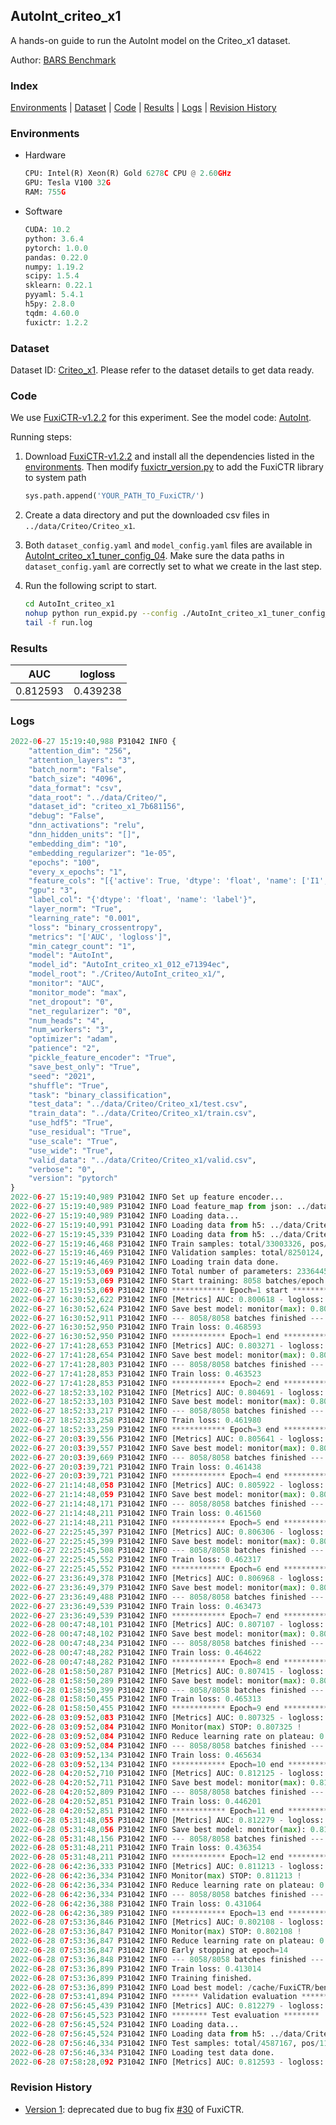 ## AutoInt_criteo_x1

A hands-on guide to run the AutoInt model on the Criteo_x1 dataset.

Author: [BARS Benchmark](https://github.com/reczoo/BARS/blob/main/CITATION)

### Index

[Environments](#Environments) | [Dataset](#Dataset) | [Code](#Code) | [Results](#Results) | [Logs](#Logs) | [Revision History](#Revision-History)

### Environments

+ Hardware
  
  ```python
  CPU: Intel(R) Xeon(R) Gold 6278C CPU @ 2.60GHz
  GPU: Tesla V100 32G
  RAM: 755G
  ```

+ Software
  
  ```python
  CUDA: 10.2
  python: 3.6.4
  pytorch: 1.0.0
  pandas: 0.22.0
  numpy: 1.19.2
  scipy: 1.5.4
  sklearn: 0.22.1
  pyyaml: 5.4.1
  h5py: 2.8.0
  tqdm: 4.60.0
  fuxictr: 1.2.2
  ```

### Dataset

Dataset ID: [Criteo_x1](https://github.com/openbenchmark/BARS/blob/master/ctr_prediction/datasets/Criteo#Criteo_x1). Please refer to the dataset details to get data ready.

### Code

We use [FuxiCTR-v1.2.2](https://github.com/reczoo/FuxiCTR/tree/v1.2.2) for this experiment. See the model code: [AutoInt](https://github.com/reczoo/FuxiCTR/blob/v1.2.2/fuxictr/pytorch/models/AutoInt.py).

Running steps:

1. Download [FuxiCTR-v1.2.2](https://github.com/reczoo/FuxiCTR/archive/refs/tags/v1.2.2.zip) and install all the dependencies listed in the [environments](#environments). Then modify [fuxictr_version.py](./fuxictr_version.py#L3) to add the FuxiCTR library to system path
   
   ```python
   sys.path.append('YOUR_PATH_TO_FuxiCTR/')
   ```

2. Create a data directory and put the downloaded csv files in `../data/Criteo/Criteo_x1`.

3. Both `dataset_config.yaml` and `model_config.yaml` files are available in [AutoInt_criteo_x1_tuner_config_04](./AutoInt_criteo_x1_tuner_config_04). Make sure the data paths in `dataset_config.yaml` are correctly set to what we create in the last step.

4. Run the following script to start.
   
   ```bash
   cd AutoInt_criteo_x1
   nohup python run_expid.py --config ./AutoInt_criteo_x1_tuner_config_04 --expid AutoInt_criteo_x1_012_e71394ec --gpu 0 > run.log &
   tail -f run.log
   ```

### Results

| AUC      | logloss  |
|:--------:|:--------:|
| 0.812593 | 0.439238 |

### Logs

```python
2022-06-27 15:19:40,988 P31042 INFO {
    "attention_dim": "256",
    "attention_layers": "3",
    "batch_norm": "False",
    "batch_size": "4096",
    "data_format": "csv",
    "data_root": "../data/Criteo/",
    "dataset_id": "criteo_x1_7b681156",
    "debug": "False",
    "dnn_activations": "relu",
    "dnn_hidden_units": "[]",
    "embedding_dim": "10",
    "embedding_regularizer": "1e-05",
    "epochs": "100",
    "every_x_epochs": "1",
    "feature_cols": "[{'active': True, 'dtype': 'float', 'name': ['I1', 'I2', 'I3', 'I4', 'I5', 'I6', 'I7', 'I8', 'I9', 'I10', 'I11', 'I12', 'I13'], 'type': 'numeric'}, {'active': True, 'dtype': 'float', 'name': ['C1', 'C2', 'C3', 'C4', 'C5', 'C6', 'C7', 'C8', 'C9', 'C10', 'C11', 'C12', 'C13', 'C14', 'C15', 'C16', 'C17', 'C18', 'C19', 'C20', 'C21', 'C22', 'C23', 'C24', 'C25', 'C26'], 'type': 'categorical'}]",
    "gpu": "3",
    "label_col": "{'dtype': 'float', 'name': 'label'}",
    "layer_norm": "True",
    "learning_rate": "0.001",
    "loss": "binary_crossentropy",
    "metrics": "['AUC', 'logloss']",
    "min_categr_count": "1",
    "model": "AutoInt",
    "model_id": "AutoInt_criteo_x1_012_e71394ec",
    "model_root": "./Criteo/AutoInt_criteo_x1/",
    "monitor": "AUC",
    "monitor_mode": "max",
    "net_dropout": "0",
    "net_regularizer": "0",
    "num_heads": "4",
    "num_workers": "3",
    "optimizer": "adam",
    "patience": "2",
    "pickle_feature_encoder": "True",
    "save_best_only": "True",
    "seed": "2021",
    "shuffle": "True",
    "task": "binary_classification",
    "test_data": "../data/Criteo/Criteo_x1/test.csv",
    "train_data": "../data/Criteo/Criteo_x1/train.csv",
    "use_hdf5": "True",
    "use_residual": "True",
    "use_scale": "True",
    "use_wide": "True",
    "valid_data": "../data/Criteo/Criteo_x1/valid.csv",
    "verbose": "0",
    "version": "pytorch"
}
2022-06-27 15:19:40,989 P31042 INFO Set up feature encoder...
2022-06-27 15:19:40,989 P31042 INFO Load feature_map from json: ../data/Criteo/criteo_x1_7b681156/feature_map.json
2022-06-27 15:19:40,989 P31042 INFO Loading data...
2022-06-27 15:19:40,991 P31042 INFO Loading data from h5: ../data/Criteo/criteo_x1_7b681156/train.h5
2022-06-27 15:19:45,339 P31042 INFO Loading data from h5: ../data/Criteo/criteo_x1_7b681156/valid.h5
2022-06-27 15:19:46,468 P31042 INFO Train samples: total/33003326, pos/8456369, neg/24546957, ratio/25.62%, blocks/1
2022-06-27 15:19:46,469 P31042 INFO Validation samples: total/8250124, pos/2114300, neg/6135824, ratio/25.63%, blocks/1
2022-06-27 15:19:46,469 P31042 INFO Loading train data done.
2022-06-27 15:19:53,069 P31042 INFO Total number of parameters: 23364453.
2022-06-27 15:19:53,069 P31042 INFO Start training: 8058 batches/epoch
2022-06-27 15:19:53,069 P31042 INFO ************ Epoch=1 start ************
2022-06-27 16:30:52,622 P31042 INFO [Metrics] AUC: 0.800618 - logloss: 0.450328
2022-06-27 16:30:52,624 P31042 INFO Save best model: monitor(max): 0.800618
2022-06-27 16:30:52,911 P31042 INFO --- 8058/8058 batches finished ---
2022-06-27 16:30:52,950 P31042 INFO Train loss: 0.468593
2022-06-27 16:30:52,950 P31042 INFO ************ Epoch=1 end ************
2022-06-27 17:41:28,653 P31042 INFO [Metrics] AUC: 0.803271 - logloss: 0.448144
2022-06-27 17:41:28,654 P31042 INFO Save best model: monitor(max): 0.803271
2022-06-27 17:41:28,803 P31042 INFO --- 8058/8058 batches finished ---
2022-06-27 17:41:28,853 P31042 INFO Train loss: 0.463523
2022-06-27 17:41:28,853 P31042 INFO ************ Epoch=2 end ************
2022-06-27 18:52:33,102 P31042 INFO [Metrics] AUC: 0.804691 - logloss: 0.446762
2022-06-27 18:52:33,103 P31042 INFO Save best model: monitor(max): 0.804691
2022-06-27 18:52:33,217 P31042 INFO --- 8058/8058 batches finished ---
2022-06-27 18:52:33,258 P31042 INFO Train loss: 0.461980
2022-06-27 18:52:33,259 P31042 INFO ************ Epoch=3 end ************
2022-06-27 20:03:39,556 P31042 INFO [Metrics] AUC: 0.805641 - logloss: 0.445644
2022-06-27 20:03:39,557 P31042 INFO Save best model: monitor(max): 0.805641
2022-06-27 20:03:39,669 P31042 INFO --- 8058/8058 batches finished ---
2022-06-27 20:03:39,721 P31042 INFO Train loss: 0.461438
2022-06-27 20:03:39,721 P31042 INFO ************ Epoch=4 end ************
2022-06-27 21:14:48,058 P31042 INFO [Metrics] AUC: 0.805922 - logloss: 0.445489
2022-06-27 21:14:48,059 P31042 INFO Save best model: monitor(max): 0.805922
2022-06-27 21:14:48,171 P31042 INFO --- 8058/8058 batches finished ---
2022-06-27 21:14:48,211 P31042 INFO Train loss: 0.461560
2022-06-27 21:14:48,211 P31042 INFO ************ Epoch=5 end ************
2022-06-27 22:25:45,397 P31042 INFO [Metrics] AUC: 0.806306 - logloss: 0.445055
2022-06-27 22:25:45,399 P31042 INFO Save best model: monitor(max): 0.806306
2022-06-27 22:25:45,508 P31042 INFO --- 8058/8058 batches finished ---
2022-06-27 22:25:45,552 P31042 INFO Train loss: 0.462317
2022-06-27 22:25:45,552 P31042 INFO ************ Epoch=6 end ************
2022-06-27 23:36:49,378 P31042 INFO [Metrics] AUC: 0.806968 - logloss: 0.444379
2022-06-27 23:36:49,379 P31042 INFO Save best model: monitor(max): 0.806968
2022-06-27 23:36:49,488 P31042 INFO --- 8058/8058 batches finished ---
2022-06-27 23:36:49,539 P31042 INFO Train loss: 0.463473
2022-06-27 23:36:49,539 P31042 INFO ************ Epoch=7 end ************
2022-06-28 00:47:48,101 P31042 INFO [Metrics] AUC: 0.807107 - logloss: 0.444366
2022-06-28 00:47:48,102 P31042 INFO Save best model: monitor(max): 0.807107
2022-06-28 00:47:48,234 P31042 INFO --- 8058/8058 batches finished ---
2022-06-28 00:47:48,282 P31042 INFO Train loss: 0.464622
2022-06-28 00:47:48,282 P31042 INFO ************ Epoch=8 end ************
2022-06-28 01:58:50,287 P31042 INFO [Metrics] AUC: 0.807415 - logloss: 0.443980
2022-06-28 01:58:50,289 P31042 INFO Save best model: monitor(max): 0.807415
2022-06-28 01:58:50,399 P31042 INFO --- 8058/8058 batches finished ---
2022-06-28 01:58:50,455 P31042 INFO Train loss: 0.465313
2022-06-28 01:58:50,455 P31042 INFO ************ Epoch=9 end ************
2022-06-28 03:09:52,083 P31042 INFO [Metrics] AUC: 0.807325 - logloss: 0.444099
2022-06-28 03:09:52,084 P31042 INFO Monitor(max) STOP: 0.807325 !
2022-06-28 03:09:52,084 P31042 INFO Reduce learning rate on plateau: 0.000100
2022-06-28 03:09:52,084 P31042 INFO --- 8058/8058 batches finished ---
2022-06-28 03:09:52,134 P31042 INFO Train loss: 0.465634
2022-06-28 03:09:52,134 P31042 INFO ************ Epoch=10 end ************
2022-06-28 04:20:52,710 P31042 INFO [Metrics] AUC: 0.812125 - logloss: 0.439700
2022-06-28 04:20:52,711 P31042 INFO Save best model: monitor(max): 0.812125
2022-06-28 04:20:52,809 P31042 INFO --- 8058/8058 batches finished ---
2022-06-28 04:20:52,851 P31042 INFO Train loss: 0.446201
2022-06-28 04:20:52,851 P31042 INFO ************ Epoch=11 end ************
2022-06-28 05:31:48,055 P31042 INFO [Metrics] AUC: 0.812279 - logloss: 0.439670
2022-06-28 05:31:48,056 P31042 INFO Save best model: monitor(max): 0.812279
2022-06-28 05:31:48,156 P31042 INFO --- 8058/8058 batches finished ---
2022-06-28 05:31:48,211 P31042 INFO Train loss: 0.436354
2022-06-28 05:31:48,211 P31042 INFO ************ Epoch=12 end ************
2022-06-28 06:42:36,333 P31042 INFO [Metrics] AUC: 0.811213 - logloss: 0.440935
2022-06-28 06:42:36,334 P31042 INFO Monitor(max) STOP: 0.811213 !
2022-06-28 06:42:36,334 P31042 INFO Reduce learning rate on plateau: 0.000010
2022-06-28 06:42:36,334 P31042 INFO --- 8058/8058 batches finished ---
2022-06-28 06:42:36,388 P31042 INFO Train loss: 0.431064
2022-06-28 06:42:36,389 P31042 INFO ************ Epoch=13 end ************
2022-06-28 07:53:36,846 P31042 INFO [Metrics] AUC: 0.802108 - logloss: 0.455672
2022-06-28 07:53:36,847 P31042 INFO Monitor(max) STOP: 0.802108 !
2022-06-28 07:53:36,847 P31042 INFO Reduce learning rate on plateau: 0.000001
2022-06-28 07:53:36,847 P31042 INFO Early stopping at epoch=14
2022-06-28 07:53:36,848 P31042 INFO --- 8058/8058 batches finished ---
2022-06-28 07:53:36,899 P31042 INFO Train loss: 0.413014
2022-06-28 07:53:36,899 P31042 INFO Training finished.
2022-06-28 07:53:36,899 P31042 INFO Load best model: /cache/FuxiCTR/benchmarks/Criteo/AutoInt_criteo_x1/criteo_x1_7b681156/AutoInt_criteo_x1_012_e71394ec.model
2022-06-28 07:53:41,894 P31042 INFO ****** Validation evaluation ******
2022-06-28 07:56:45,439 P31042 INFO [Metrics] AUC: 0.812279 - logloss: 0.439670
2022-06-28 07:56:45,523 P31042 INFO ******** Test evaluation ********
2022-06-28 07:56:45,524 P31042 INFO Loading data...
2022-06-28 07:56:45,524 P31042 INFO Loading data from h5: ../data/Criteo/criteo_x1_7b681156/test.h5
2022-06-28 07:56:46,334 P31042 INFO Test samples: total/4587167, pos/1174769, neg/3412398, ratio/25.61%, blocks/1
2022-06-28 07:56:46,334 P31042 INFO Loading test data done.
2022-06-28 07:58:28,092 P31042 INFO [Metrics] AUC: 0.812593 - logloss: 0.439238
```

### Revision History

- [Version 1](https://github.com/openbenchmark/BARS/tree/88d3a0faa4565e975141ae89a52d35d3a8b56eda/ctr_prediction/benchmarks/AutoInt/AutoInt_criteo_x1#autoint_criteo_x1): deprecated due to bug fix [#30](https://github.com/reczoo/FuxiCTR/issues/30) of FuxiCTR.
